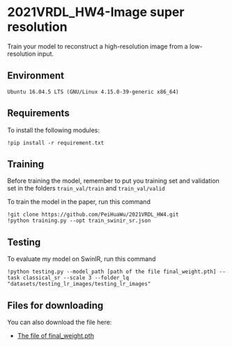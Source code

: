 # 2021VRDL_HW4-Image super resolution

Train your model to reconstruct a high-resolution image from a low-resolution input.

## Environment
```
Ubuntu 16.04.5 LTS (GNU/Linux 4.15.0-39-generic x86_64)
```

## Requirements

To install the following modules:
```
!pip install -r requirement.txt
```

## Training

Before training the model, remember to put you training set and validation set in the folders `train_val/train` and `train_val/valid`

To train the model in the paper, run this command 
```
!git clone https://github.com/PeiHuaWu/2021VRDL_HW4.git
!python training.py --opt train_swinir_sr.json
```

## Testing

To evaluate my model on SwinIR, run this command
```
!python testing.py --model_path [path of the file final_weight.pth] --task classical_sr --scale 3 --folder_lq "datasets/testing_lr_images/testing_lr_images" 
```


## Files for downloading

You can also download the file here:

- [The file of final_weight.pth](https://drive.google.com/file/d/1DO2BSkoOHXJanNEXchLIwE5ovhh9h5S_/view?usp=sharing)
